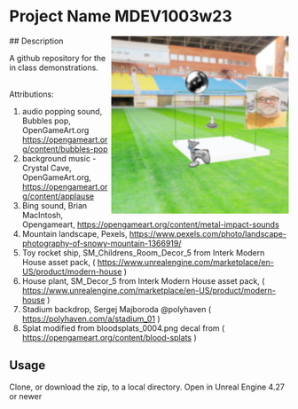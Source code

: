 # Project Name  MDEV1003w23
<img src="Saved/AutoScreenshot.png" width="320"  align="right" />
## Description

A github repository for the in class demonstrations.<br><br> 
 
Attributions: 
1. audio popping sound, Bubbles pop, OpenGameArt.org https://opengameart.org/content/bubbles-pop 
2. background music - Crystal Cave, OpenGameArt.org, https://opengameart.org/content/applause
3. Bing sound, Brian MacIntosh, Opengameart, https://opengameart.org/content/metal-impact-sounds
4. Mountain landscape, Pexels, https://www.pexels.com/photo/landscape-photography-of-snowy-mountain-1366919/
5. Toy rocket ship, SM_Childrens_Room_Decor_5 from Interk Modern House asset pack, ( https://www.unrealengine.com/marketplace/en-US/product/modern-house )
6. House plant, SM_Decor_5 from Interk Modern House asset pack, ( https://www.unrealengine.com/marketplace/en-US/product/modern-house ) 
7. Stadium backdrop, Sergej Majboroda @polyhaven ( https://polyhaven.com/a/stadium_01 )
8. Splat modified from bloodsplats_0004.png  decal from ( https://opengameart.org/content/blood-splats )

## Usage
Clone, or download the zip, to a local directory. Open in Unreal Engine 4.27 or newer

